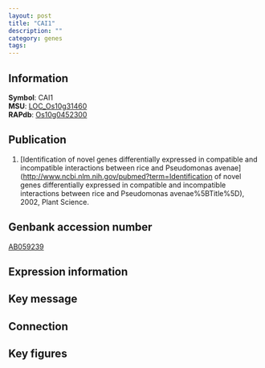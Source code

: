 ```yaml
---
layout: post
title: "CAI1"
description: ""
category: genes
tags: 
---
```


## Information
__Symbol__: CAI1  
__MSU__: [LOC_Os10g31460](http://rice.plantbiology.msu.edu/cgi-bin/ORF_infopage.cgi?orf=LOC_Os10g31460)  
__RAPdb__: [Os10g0452300](http://rapdb.dna.affrc.go.jp/viewer/gbrowse_details/irgsp1?name=Os10g0452300)  

## Publication
1. [Identification of novel genes differentially expressed in compatible and incompatible interactions between rice and Pseudomonas avenae](http://www.ncbi.nlm.nih.gov/pubmed?term=Identification of novel genes differentially expressed in compatible and incompatible interactions between rice and Pseudomonas avenae%5BTitle%5D), 2002, Plant Science.

## Genbank accession number
[AB059239](http://www.ncbi.nlm.nih.gov/nuccore/AB059239)  

## Expression information

## Key message

## Connection

## Key figures


